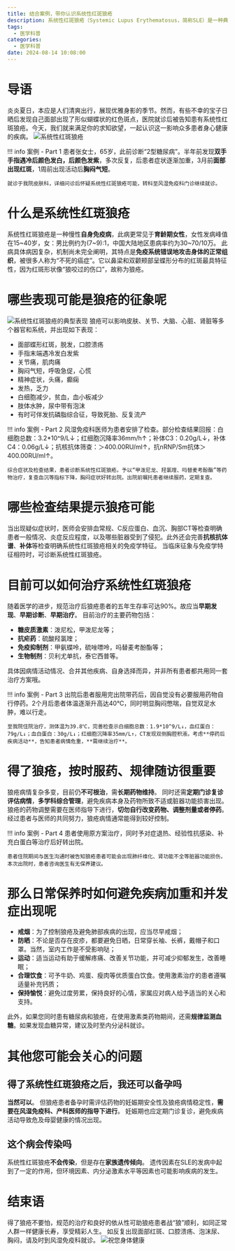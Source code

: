 ```yaml
---
title: 结合案例，带你认识系统性红斑狼疮
description: 系统性红斑狼疮（Systemic Lupus Erythematosus，简称SLE）是一种典型的自身免疫性疾病，其病因尚不明确，临床表现多样。本文将结合典型案例带您了解SLE的基本知识，以及如何应对和治疗这种疾病。
tags:
  - 医学科普
categories:
  - 医学科普
date: 2024-08-14 10:08:00
---
```

# 导语

炎炎夏日，本应是人们清爽出行，展现优雅身影的季节。然而，有些不幸的宝子日晒后发现自己面部出现了形似蝴蝶状的红色斑点，医院就诊后被告知患有系统性红斑狼疮。今天，我们就来满足你的求知欲望，一起认识这一影响众多患者身心健康的疾病。
![](/images/sle_pic1.jpeg "系统性红斑狼疮")

!!! info 案例 - Part 1
    患者张女士，65岁，此前诊断“2型糖尿病”。半年前发现**双手手指遇冷后颜色发白，后颜色发紫**，多次反复，后患者症状逐渐加重，3月前**面部出现红斑**，1周前出现活动后**胸闷气短**。
    
    就诊于我院皮肤科，详细问诊后怀疑系统性红斑狼疮可能，转科至风湿免疫科门诊继续就诊。

# 什么是系统性红斑狼疮

系统性红斑狼疮是一种慢性**自身免疫病**，此病更常见于**育龄期女性**，女性发病峰值在15\~40岁，女：男比例约为(7\~9):1，中国大陆地区患病率约为30\~70/10万。
此病具体病因复杂，机制尚未完全阐明，其特点是**免疫系统错误地攻击身体的正常组织**，被很多人称为“不死的癌症”。它以鼻梁和双颧颊部呈蝶形分布的红斑最具特征性，因为红斑形状像“狼咬过的伤口”，故称为狼疮。

# 哪些表现可能是狼疮的征象呢

![](/images/sle_pic2.jpeg "系统性红斑狼疮的典型表现")
狼疮可以影响皮肤、关节、大脑、心脏、肾脏等多个器官和系统，并出现如下表现：

- 面部蝶形红斑，脱发，口腔溃疡
- 手指末端遇冷发白发紫
- 关节痛，肌肉痛
- 胸闷气短，呼吸急促，心慌
- 精神症状，头痛，癫痫
- 发热，乏力
- 白细胞减少，贫血，血小板减少
- 肢体水肿，尿中带有泡沫
- 有时可伴发抗磷脂综合征，导致死胎、反复流产

!!! info 案例 - Part 2
    风湿免疫科医师为患者安排了检查。部分检查结果回报：白细胞总数：3.2*10^9/L↓；红细胞沉降率36mm/h↑；补体C3：0.20g/L↓，补体C4：0.06g/L↓；抗核抗体筛查：＞400.00RU/ml↑，抗nRNP/Sm抗体＞400.00RU/ml↑。

    综合症状及检查结果，患者诊断系统性红斑狼疮。予以“甲泼尼龙、羟氯喹、吗替麦考酚酯”等药物治疗，复查血沉等指标下降，胸闷症状好转出院。出院前嘱托患者继续服药，定期复查。

# 哪些检查结果提示狼疮可能

当出现疑似症状时，医师会安排血常规、C反应蛋白、血沉、胸部CT等检查明确患者一般情况、炎症反应程度，以及哪些脏器受到了侵犯。此外还会完善**抗核抗体谱**、**补体**等检查明确系统性红斑狼疮相关的免疫学特征。
当临床征象与免疫学特征相符时，可诊断系统性红斑狼疮。

# 目前可以如何治疗系统性红斑狼疮

随着医学的进步，规范治疗后狼疮患者的五年生存率可达90%。故应当**早期发现**、**早期诊断**、**早期治疗**。
目前治疗的主要药物包括：

- **糖皮质激素**：泼尼松，甲泼尼龙等；
- **抗疟药**：硫酸羟氯喹；
- **免疫抑制剂**：甲氨蝶呤，硫唑嘌呤，吗替麦考酚酯等；
- **生物制剂**：贝利尤单抗，泰它西普等。

具体因病情活动情况、合并其他疾病、自身选择而异，并非所有患者都共用同一套治疗方案哦。

!!! info 案例 - Part 3
    出院后患者服用完出院带药后，因自觉没有必要服用药物自行停药。2个月后患者体温逐渐升高达40℃，同时明显胸闷憋喘，自觉双足水肿，难以行走。
    
    至我院住院治疗，测体温为39.8℃，完善检查示白细胞总数：1.9*10^9/L↓，血红蛋白：79g/L↓；血白蛋白：30g/L↓；红细胞沉降率35mm/L↑，CT发现双侧胸腔积液。考虑**停药后疾病活动**，告知患者病情危重，**需继续治疗**。

# 得了狼疮，按时服药、规律随访很重要

狼疮病情复杂多变，目前仍**不可根治**，需**长期药物维持**。
同时还需**定期门诊复诊评估病情**，**多学科综合管理**，避免疾病本身及药物所致不适或脏器功能损害出现。
狼疮的药物调整需要在医师指导下进行，**切勿自行改变药物、调整剂量或者停药**。
经过患者与医师的共同努力，狼疮病情通常能得到较好控制。

!!! info 案例 - Part 4
    患者使用原方案治疗，同时予对症退热、经验性抗感染、补充白蛋白等治疗后好转出院。
    
    患者住院期间与医生沟通时被告知狼疮患者可能会出现肺纤维化、肾功能不全等脏器功能损伤，本次出院时，患者咨询医生有无保养建议。

# 那么日常保养时如何避免疾病加重和并发症出现呢

- **戒烟**：为了控制狼疮及避免肺部疾病的出现，应当尽早戒烟；
- **防晒**：不论是否存在皮疹，都要避免日晒，日常穿长袖、长裤，戴帽子和口罩。当然，室内工作是不受影响哒；
- **运动**：适当运动有助于缓解疼痛、改善关节功能，并可减少抑郁发生，改善睡眠；
- **合理饮食**：可予牛奶、鸡蛋、瘦肉等优质蛋白饮食。使用激素治疗的患者遵嘱适量补充钙质；
- **保持愉悦**：避免过度劳累，保持良好的心情，家属应对病人给予适当的关心和支持。

此外，如果您同时患有糖尿病和狼疮，在使用激素类药物期间，还需**规律监测血糖**。如果发现血糖异常，建议及时至内分泌科就诊。

# 其他您可能会关心的问题

## 得了系统性红斑狼疮之后，我还可以备孕吗

**当然可以**。
但狼疮患者备孕时需评估药物的妊娠期安全性及狼疮病情稳定性，**需要在风湿免疫科、产科医师的指导下进行**。
妊娠期也应定期门诊复诊，避免疾病活动导致危及母婴健康的情况出现。

## 这个病会传染吗

系统性红斑狼疮**不会传染**，但是存在**家族遗传倾向**。
遗传因素在SLE的发病中起到了一定的作用，但环境因素、内分泌激素水平等因素也可能影响疾病的发生。

# 结束语

得了狼疮不要怕，规范的治疗和良好的依从性可助狼疮患者战“狼”顺利，如同正常人群一样健康长寿，享受精彩人生。
如反复出现面部红斑、口腔溃疡、泡沫尿、胸闷，请及时到风湿免疫科就诊。
![](/images/sle_pic3.png "祝您身体健康")
